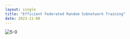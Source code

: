 ```yaml
---
layout: single
title: "Efficient Federated Random Subnetwork Training"
date: 2023-11-08
---
```


![5-0](/assets/images/5-0.jpg)